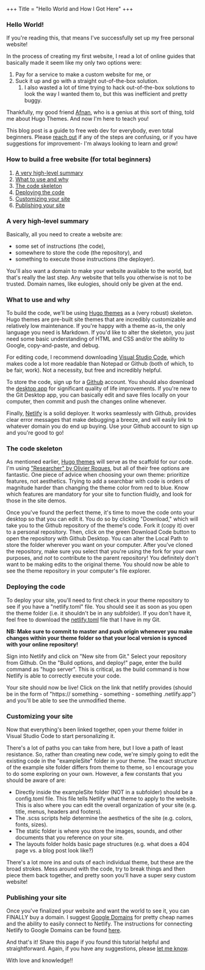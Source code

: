 +++
Title = "Hello World and How I Got Here"
+++
### Hello World!

If you're reading this, that means I've successfully set up my free personal website!

In the process of creating my first website, I read a lot of online guides that basically made it seem like my only two options were: 

1. Pay for a service to make a custom website for me, or
2. Suck it up and go with a straight out-of-the-box solution.
      1. I also wasted a lot of time trying to hack out-of-the-box solutions to look the way I wanted them to, but this was inefficient and pretty buggy.


Thankfully, my good friend <a href="https://www.afnan.io" target="_blank">Afnan</a>, who is a genius at this sort of thing, told me about Hugo Themes. And now I'm here to teach you! 

This blog post is a guide to free web dev for everybody, even total beginners. Please <a href="mailto:robinzeng1@gmail.com" target="_blank">reach out</a> if any of the steps are confusing, or if you have suggestions for improvement- I'm always looking to learn and grow!


### How to build a free website (for total beginners)
1. [A very high-level summary](/how-to-build-a-free-website/#a-very-high-level-summary)
2. [What to use and why](/how-to-build-a-free-website/#what-to-use-and-why)
3. [The code skeleton](/how-to-build-a-free-website/#the-code-skeleton)
4. [Deploying the code](/how-to-build-a-free-website/#deploying-the-code)
5. [Customizing your site](/how-to-build-a-free-website/#customizing-your-site)
6. [Publishing your site](/how-to-build-a-free-website/#publishing-your-site)

### A very high-level summary

Basically, all you need to create a website are:
* some set of instructions (the code), 
* somewhere to store the code (the repository), and 
* something to execute those instructions (the deployer). 

You'll also want a domain to make your website available to the world, but that's really the last step. Any website that tells you otherwise is not to be trusted. Domain names, like eulogies, should only be given at the end. 

### What to use and why

To build the code, we'll be using <a href="https://themes.gohugo.io/" target="_blank">Hugo themes</a> as a (very robust) skeleton. Hugo themes are pre-built site themes that are incredibly customizable and relatively low maintenance. If you're happy with a theme as-is, the only language you need is Markdown. If you'd like to alter the skeleton, you just need some basic understanding of HTML and CSS and/or the ability to Google, copy-and-paste, and debug.

For editing code, I recommend downloading <a href="https://code.visualstudio.com/" target="_blank">Visual Studio Code</a>, which makes code a lot more readable than Notepad or Github (both of which, to be fair, work). Not a necessity, but free and incredibly helpful.

To store the code, sign up for a <a href="https://github.com/" target="_blank">Github</a> account. You should also download the <a href="https://desktop.github.com/" target="_blank">desktop app</a> for significant quality of life improvements. If you're new to the Git Desktop app, you can basically edit and save files locally on your computer, then commit and push the changes online whenever.

Finally, <a href="https://www.netlify.com/" target="_blank">Netlify</a> is a solid deployer. It works seamlessly with Github, provides clear error messages that make debugging a breeze, and will easily link to whatever domain you do end up buying. Use your Github account to sign up and you're good to go! 

### The code skeleton

As mentioned earlier, <a href="https://themes.gohugo.io/" target="_blank">Hugo themes</a> will serve as the scaffold for our code. I'm using <a href="https://themes.gohugo.io/hugo-researcher/" target="_blank">"Researcher" by Olivier Roques</a>, but all of their free options are fantastic. One piece of advice when choosing your own theme: prioritize features, not aesthetics. Trying to add a searchbar with code is orders of magnitude harder than changing the theme color from red to blue. Know which features are mandatory for your site to function fluidly, and look for those in the site demos.

Once you've found the perfect theme, it's time to move the code onto your desktop so that you can edit it. You do so by clicking "Download," which will take you to the Github repository of the theme's code. Fork it (copy it) over to a personal repository. Then, click on the green Download Code button to open the repository with Github Desktop. You can alter the Local Path to store the folder wherever you want on your computer. After you've cloned the repository, make sure you select that you're using the fork for your own purposes, and *not* to contribute to the parent repository! You definitely don't want to be making edits to the original theme. You should now be able to see the theme repository in your computer's file explorer. 

### Deploying the code

To deploy your site, you'll need to first check in your theme repository to see if you have a "netlify.toml" file. You should see it as soon as you open the theme folder (i.e. it shouldn't be in any subfolder). If you don't have it, feel free to download the <a href="https://github.com/robinzng/robinzen/blob/master/netlify.toml" target="_blank">netlify.toml</a> file that I have in my Git. 

**NB: Make sure to commit to master and push origin whenever you make changes within your theme folder so that your local version is synced with your online repository!**

Sign into Netlify and click on "New site from Git." Select your repository from Github. On the "Build options, and deploy!" page, enter the build command as "hugo server". This is critical, as the build command is how Netlify is able to correctly execute your code. 

Your site should now be live! Click on the link that netlify provides (should be in the form of "https:// something - something - something .netlify.app") and you'll be able to see the unmodified theme. 

### Customizing your site

Now that everything's been linked together, open your theme folder in Visual Studio Code to start personalizing it. 

There's a lot of paths you can take from here, but I love a path of least resistance. So, rather than creating new code, we're simply going to edit the existing code in the "exampleSite" folder in your theme. The exact structure of the example site folder differs from theme to theme, so I encourage you to do some exploring on your own. However, a few constants that you should be aware of are: 

* Directly inside the exampleSite folder (NOT in a subfolder) should be a config.toml file. This file tells Netlify what theme to apply to the website. This is also where you can edit the overall organization of your site (e.g. title, menus, headers and footers). 
* The .scss scripts help determine the aesthetics of the site (e.g. colors, fonts, sizes). 
* The static folder is where you store the images, sounds, and other documents that you reference on your site.
* The layouts folder holds basic page structures (e.g. what does a 404 page vs. a blog post look like?)

There's a lot more ins and outs of each individual theme, but these are the broad strokes. Mess around with the code, try to break things and then piece them back together, and pretty soon you'll have a super sexy custom website! 

### Publishing your site

Once you've finalized your website and want the world to see it, you can FINALLY buy a domain. I suggest <a href="https://domains.google/" target="_blank">Google Domains</a> for pretty cheap names and the ability to easily connect to Netlify. The instructions for connecting Netlify to Google Domains can be found <a href="https://medium.com/@jacobsowles/how-to-deploy-a-google-domains-site-to-netlify-c62793d8c95e" target="_blank">here</a>.

And that's it! Share this page if you found this tutorial helpful and straightforward. Again, if you have any suggestions, please <a href="mailto:robinzeng1@gmail.com" target="_blank">let me know</a>. 

With love and knowledge!! 

